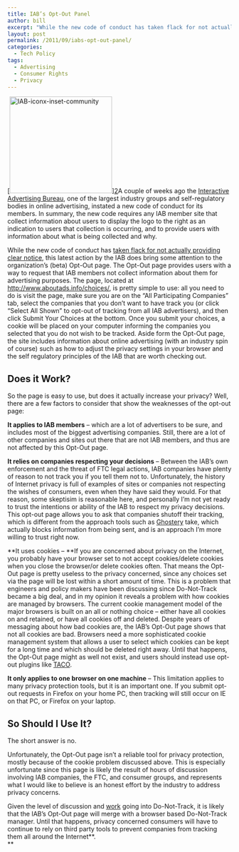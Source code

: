 ```yaml
---
title: IAB’s Opt-Out Panel
author: bill
excerpt: "While the new code of conduct has taken flack for not actually providing clear notice, this latest action by the IAB does bring some attention to the organization's (beta) Opt-Out page. The Opt-Out page provides users with a way to request that IAB members not collect information about them for advertising purposes. The page, located at http://www.aboutads.info/choices/, is pretty simple to use. Unfortunately, it is also pretty useless since it relies on cookies, which privacy concerned users are probably blocking."
layout: post
permalink: /2011/09/iabs-opt-out-panel/
categories:
  - Tech Policy
tags:
  - Advertising
  - Consumer Rights
  - Privacy
---
```

[[<img class="size-full wp-image-399 alignright" alt="IAB-iconx-inset-community" src="http://wbushey.nfshost.com/wp-content/uploads/IAB-iconx-inset-community.jpg" width="230" height="217" />][1]][2]A couple of weeks ago the <a href="http://www.iab.net/" target="_blank">Interactive Advertising Bureau</a>, one of the largest industry groups and self-regulatory bodies in online advertising, instated a new code of conduct for its members. In summary, the new code requires any IAB member site that collect information about users to display the logo to the right as an indication to users that collection is occurring, and to provide users with information about what is being collected and why.

While the new code of conduct has <a href="http://content.usatoday.com/communities/technologylive/post/2011/08/internet-advertisers-begin-offering-new-do-not-track-icon-/1" target="_blank">taken flack for not actually providing clear notice</a>, this latest action by the IAB does bring some attention to the organization&#8217;s (beta) Opt-Out page. The Opt-Out page provides users with a way to request that IAB members not collect information about them for advertising purposes. The page, located at <a href="http://www.aboutads.info/choices/" target="_blank">http://www.aboutads.info/choices/</a>, is pretty simple to use: all you need to do is visit the page, make sure you are on the &#8220;All Participating Companies&#8221; tab, select the companies that you don&#8217;t want to have track you (or click &#8220;Select All Shown&#8221; to opt-out of tracking from all IAB advertisers), and then click Submit Your Choices at the bottom. Once you submit your choices, a cookie will be placed on your computer informing the companies you selected that you do not wish to be tracked. Aside form the Opt-Out page, the site includes information about online advertising (with an industry spin of course) such as how to adjust the privacy settings in your browser and the self regulatory principles of the IAB that are worth checking out.

## Does it Work?

So the page is easy to use, but does it actually increase your privacy? Well, there are a few factors to consider that show the weaknesses of the opt-out page:

**It applies to IAB members** &#8211; which are a lot of advertisers to be sure, and includes most of the biggest advertising companies. Still, there are a lot of other companies and sites out there that are not IAB members, and thus are not affected by this Opt-Out page.

**It relies on companies respecting your decisions** &#8211; Between the IAB&#8217;s own enforcement and the threat of FTC legal actions, IAB companies have plenty of reason to not track you if you tell them not to. Unfortunately, the history of Internet privacy is full of examples of sites or companies not respecting the wishes of consumers, even when they have said they would. For that reason, some skeptisim is reasonable here, and personally I&#8217;m not yet ready to trust the intentions or ability of the IAB to respect my privacy decisions. This opt-out page allows you to ask that companies shutoff their tracking, which is different from the approach tools such as <a href="http://www.ghostery.com/" target="_blank">Ghostery</a> take, which actually blocks information from being sent, and is an approach I&#8217;m more willing to trust right now.

**It uses cookies &#8211; **If you are concerned about privacy on the Internet, you probably have your browser set to not accept cookies/delete cookies when you close the browser/or delete cookies often. That means the Opt-Out page is pretty useless to the privacy concerned, since any choices set via the page will be lost within a short amount of time. This is a problem that engineers and policy makers have been discussing since Do-Not-Track became a big deal, and in my opinion it reveals a problem with how cookies are managed by browsers. The current cookie management model of the major browsers is built on an all or nothing choice &#8211; either have all cookies on and retained, or have all cookies off and deleted. Despite years of messaging about how bad cookies are, the IAB&#8217;s Opt-Out page shows that not all cookies are bad. Browsers need a more sophisticated cookie management system that allows a user to select which cookies can be kept for a long time and which should be deleted right away. Until that happens, the Opt-Out page might as well not exist, and users should instead use opt-out plugins like <a href="http://www.abine.com/preview/taco.php" target="_blank">TACO</a>.

**It only applies to one browser on one machine** &#8211; This limitation applies to many privacy protection tools, but it is an important one. If you submit opt-out requests in Firefox on your home PC, then tracking will still occur on IE on that PC, or Firefox on your laptop.

## So Should I Use It?

The short answer is no.

Unfortunately, the Opt-Out page isn&#8217;t a reliable tool for privacy protection, mostly because of the cookie problem discussed above. This is especially unfortunate since this page is likely the result of hours of discussion involving IAB companies, the FTC, and consumer groups, and represents what I would like to believe is an honest effort by the industry to address privacy concerns.

Given the level of discussion and <a href="http://www.w3.org/2011/tracking-protection/" target="_blank">work</a> going into Do-Not-Track, it is likely that the IAB&#8217;s Opt-Out page will merge with a browser based Do-Not-Track manager. Until that happens, privacy concerned consumers will have to continue to rely on third party tools to prevent companies from tracking them all around the Internet**.  
**

 [1]: http://wbushey.nfshost.com/wp-content/uploads/IAB-iconx-inset-community.jpg
 [2]: http://www.wbushey.com/wp-content/uploads/2011/09/IAB-iconx-inset-community.jpg